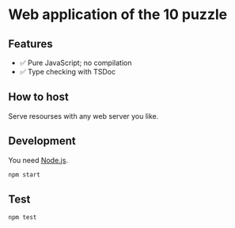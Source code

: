 # Web application of the 10 puzzle

## Features

- ✅ Pure JavaScript; no compilation
- ✅ Type checking with TSDoc

## How to host

Serve resourses with any web server you like.

## Development

You need [Node.js](https://nodejs.org/).

```sh
npm start
```

## Test

```sh
npm test
```

